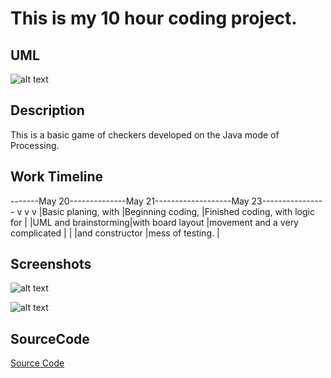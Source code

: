 # This is my 10 hour coding project.

## UML

![alt text](https://bcinbis.github.io/10HourProject/Images/UML.png)

## Description

This is a basic game of checkers developed on the Java mode of Processing.

## Work Timeline

-------May 20--------------May 21-------------------May 23----------------
         v                    v                        v
|Basic planing, with  |Beginning coding,  |Finished coding, with logic for | 
|UML and brainstorming|with board layout  |movement and a very complicated |
|                     |and constructor    |mess of testing.                |

## Screenshots

![alt text](https://bcinbis.github.io/10HourProject/Images/Setup.png)

![alt text](https://bcinbis.github.io/10HourProject/Images/progress.png)

## SourceCode

[Source Code](https://github.com/bcinbis/10HourProject/SourceCode)
